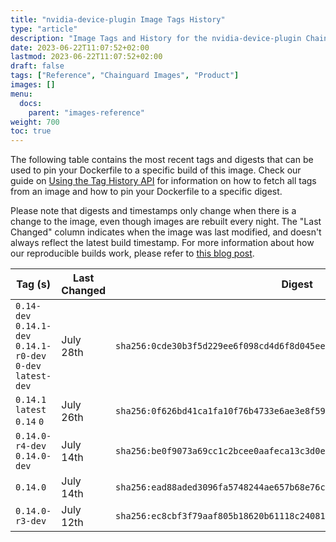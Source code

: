 ```yaml
---
title: "nvidia-device-plugin Image Tags History"
type: "article"
description: "Image Tags and History for the nvidia-device-plugin Chainguard Image"
date: 2023-06-22T11:07:52+02:00
lastmod: 2023-06-22T11:07:52+02:00
draft: false
tags: ["Reference", "Chainguard Images", "Product"]
images: []
menu:
  docs:
    parent: "images-reference"
weight: 700
toc: true
---
```


The following table contains the most recent tags and digests that can be used to pin your Dockerfile to a specific build of this image. Check our guide on [Using the Tag History API](/chainguard/chainguard-images/using-the-tag-history-api/) for information on how to fetch all tags from an image and how to pin your Dockerfile to a specific digest.

Please note that digests and timestamps only change when there is a change to the image, even though images are rebuilt every night. The "Last Changed" column indicates when the image was last modified, and doesn't always reflect the latest build timestamp. For more information about how our reproducible builds work, please refer to [this blog post](https://www.chainguard.dev/unchained/reproducing-chainguards-reproducible-image-builds).

| Tag (s)                                                       | Last Changed | Digest                                                                    |
|---------------------------------------------------------------|--------------|---------------------------------------------------------------------------|
|  `0.14-dev` `0.14.1-dev` `0.14.1-r0-dev` `0-dev` `latest-dev` | July 28th    | `sha256:0cde30b3f5d229ee6f098cd4d6f8d045ee513b2e0588e1717560edc16be765f9` |
|  `0.14.1` `latest` `0.14` `0`                                 | July 26th    | `sha256:0f626bd41ca1fa10f76b4733e6ae3e8f59af597ae8dfae608f2225e15ae614bd` |
|  `0.14.0-r4-dev` `0.14.0-dev`                                 | July 14th    | `sha256:be0f9073a69cc1c2bcee0aafeca13c3d0e30d3bd9e77abf1790d4b1af9da6863` |
|  `0.14.0`                                                     | July 14th    | `sha256:ead88aded3096fa5748244ae657b68e76c1de7a10658e8c94d75d3c5aa28f4c7` |
|  `0.14.0-r3-dev`                                              | July 12th    | `sha256:ec8cbf3f79aaf805b18620b61118c240814ece8ee1cf6252540380764e7e66b9` |
